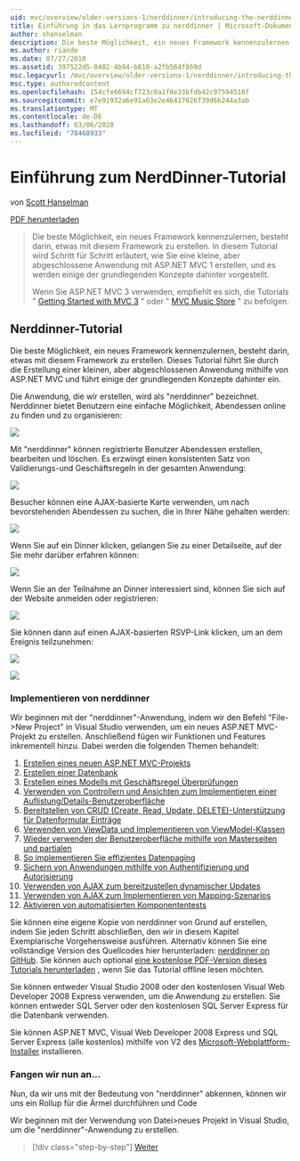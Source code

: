 ```yaml
---
uid: mvc/overview/older-versions-1/nerddinner/introducing-the-nerddinner-tutorial
title: Einführung in das Lernprogramm zu nerddinner | Microsoft-Dokumentation
author: shanselman
description: Die beste Möglichkeit, ein neues Framework kennenzulernen, besteht darin, etwas mit diesem Framework zu erstellen. Dieses Tutorial führt Sie durch die Schritte zum Erstellen einer kleinen, aber abgeschlossenen Anwendung mithilfe von ASP.ne...
ms.author: riande
ms.date: 07/27/2010
ms.assetid: 397522d5-0402-4b94-b810-a2fb564f869d
msc.legacyurl: /mvc/overview/older-versions-1/nerddinner/introducing-the-nerddinner-tutorial
msc.type: authoredcontent
ms.openlocfilehash: 154cfe6694cf723c0a1f8e33bfdb42c97594518f
ms.sourcegitcommit: e7e91932a6e91a63e2e46417626f39d6b244a3ab
ms.translationtype: MT
ms.contentlocale: de-DE
ms.lasthandoff: 03/06/2020
ms.locfileid: "78468933"
---
```

# <a name="introducing-the-nerddinner-tutorial"></a>Einführung zum NerdDinner-Tutorial

von [Scott Hanselman](https://github.com/shanselman)

[PDF herunterladen](http://aspnetmvcbook.s3.amazonaws.com/aspnetmvc-nerdinner_v1.pdf)

> Die beste Möglichkeit, ein neues Framework kennenzulernen, besteht darin, etwas mit diesem Framework zu erstellen. In diesem Tutorial wird Schritt für Schritt erläutert, wie Sie eine kleine, aber abgeschlossene Anwendung mit ASP.NET MVC 1 erstellen, und es werden einige der grundlegenden Konzepte dahinter vorgestellt.
> 
> Wenn Sie ASP.NET MVC 3 verwenden, empfiehlt es sich, die Tutorials " [Getting Started with MVC 3](../../older-versions/getting-started-with-aspnet-mvc3/cs/intro-to-aspnet-mvc-3.md) " oder " [MVC Music Store](../../older-versions/mvc-music-store/mvc-music-store-part-1.md) " zu befolgen.

## <a name="nerddinner-tutorial"></a>Nerddinner-Tutorial

Die beste Möglichkeit, ein neues Framework kennenzulernen, besteht darin, etwas mit diesem Framework zu erstellen. Dieses Tutorial führt Sie durch die Erstellung einer kleinen, aber abgeschlossenen Anwendung mithilfe von ASP.NET MVC und führt einige der grundlegenden Konzepte dahinter ein.

Die Anwendung, die wir erstellen, wird als "nerddinner" bezeichnet. Nerddinner bietet Benutzern eine einfache Möglichkeit, Abendessen online zu finden und zu organisieren:

![](introducing-the-nerddinner-tutorial/_static/image1.png)

Mit "nerddinner" können registrierte Benutzer Abendessen erstellen, bearbeiten und löschen. Es erzwingt einen konsistenten Satz von Validierungs-und Geschäftsregeln in der gesamten Anwendung:

![](introducing-the-nerddinner-tutorial/_static/image2.png)

Besucher können eine AJAX-basierte Karte verwenden, um nach bevorstehenden Abendessen zu suchen, die in Ihrer Nähe gehalten werden:

![](introducing-the-nerddinner-tutorial/_static/image3.png)

Wenn Sie auf ein Dinner klicken, gelangen Sie zu einer Detailseite, auf der Sie mehr darüber erfahren können:

![](introducing-the-nerddinner-tutorial/_static/image4.png)

Wenn Sie an der Teilnahme an Dinner interessiert sind, können Sie sich auf der Website anmelden oder registrieren:

![](introducing-the-nerddinner-tutorial/_static/image5.png)

Sie können dann auf einen AJAX-basierten RSVP-Link klicken, um an dem Ereignis teilzunehmen:

![](introducing-the-nerddinner-tutorial/_static/image6.png)

![](introducing-the-nerddinner-tutorial/_static/image7.png)

### <a name="implementing-nerddinner"></a>Implementieren von nerddinner

Wir beginnen mit der "nerddinner"-Anwendung, indem wir den Befehl "File-&gt;New Project" in Visual Studio verwenden, um ein neues ASP.NET MVC-Projekt zu erstellen. Anschließend fügen wir Funktionen und Features inkrementell hinzu. Dabei werden die folgenden Themen behandelt:

1. [Erstellen eines neuen ASP.NET MVC-Projekts](create-a-new-aspnet-mvc-project.md)
2. [Erstellen einer Datenbank](create-a-database.md)
3. [Erstellen eines Modells mit Geschäftsregel Überprüfungen](build-a-model-with-business-rule-validations.md)
4. [Verwenden von Controllern und Ansichten zum Implementieren einer Auflistung/Details-Benutzeroberfläche](use-controllers-and-views-to-implement-a-listingdetails-ui.md)
5. [Bereitstellen von CRUD (Create, Read, Update, DELETE)-Unterstützung für Datenformular Einträge](provide-crud-create-read-update-delete-data-form-entry-support.md)
6. [Verwenden von ViewData und Implementieren von ViewModel-Klassen](use-viewdata-and-implement-viewmodel-classes.md)
7. [Wieder verwenden der Benutzeroberfläche mithilfe von Masterseiten und partialen](re-use-ui-using-master-pages-and-partials.md)
8. [So implementieren Sie effizientes Datenpaging](implement-efficient-data-paging.md)
9. [Sichern von Anwendungen mithilfe von Authentifizierung und Autorisierung](secure-applications-using-authentication-and-authorization.md)
10. [Verwenden von AJAX zum bereitzustellen dynamischer Updates](use-ajax-to-deliver-dynamic-updates.md)
11. [Verwenden von AJAX zum Implementieren von Mapping-Szenarios](use-ajax-to-implement-mapping-scenarios.md)
12. [Aktivieren von automatisierten Komponententests](enable-automated-unit-testing.md)

Sie können eine eigene Kopie von nerddinner von Grund auf erstellen, indem Sie jeden Schritt abschließen, den wir in diesem Kapitel Exemplarische Vorgehensweise ausführen. Alternativ können Sie eine vollständige Version des Quellcodes hier herunterladen: [nerddinner on GitHub](https://github.com/AspNetMVPSamples/NerdDinner). Sie können auch optional [eine kostenlose PDF-Version dieses Tutorials herunterladen](http://aspnetmvcbook.s3.amazonaws.com/aspnetmvc-nerdinner_v1.pdf) , wenn Sie das Tutorial offline lesen möchten.

Sie können entweder Visual Studio 2008 oder den kostenlosen Visual Web Developer 2008 Express verwenden, um die Anwendung zu erstellen. Sie können entweder SQL Server oder den kostenlosen SQL Server Express für die Datenbank verwenden.

Sie können ASP.NET MVC, Visual Web Developer 2008 Express und SQL Server Express (alle kostenlos) mithilfe von V2 des [Microsoft-Webplattform-Installer](https://www.microsoft.com/web/downloads/platform.aspx) installieren.

### <a name="now-lets-get-started"></a>Fangen wir nun an...

Nun, da wir uns mit der Bedeutung von "nerddinner" abkennen, können wir uns ein Rollup für die Ärmel durchführen und Code

Wir beginnen mit der Verwendung von Datei&gt;neues Projekt in Visual Studio, um die "nerddinner"-Anwendung zu erstellen.

> [!div class="step-by-step"]
> [Weiter](create-a-new-aspnet-mvc-project.md)
